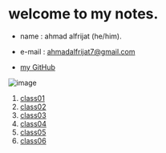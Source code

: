 # welcome to my notes.

* name : ahmad alfrijat (he/him).

* e-mail : ahmadalfrijat7@gmail.com 

* [my GitHub](https://github.com/ahmadfrijathttp://github.com)


 

![image](https://wpshopmart.com/wp-content/uploads/2016/10/Code-It-Logical-HD-Wallpaper-1.jpg)



1. [class01](https://ahmadfrijat.github.io/reading-notes/read2)
1. [class02](http://github.com)
1. [class03](https://ahmadfrijat.github.io/reading-notes-03/.)
1. [class04](https://ahmadfrijat.github.io/reading-notes-03/.)
1. [class05](https://ahmadfrijat.github.io/reading-notes/05)
1. [class06](https://ahmadfrijat.github.io/reading-notes/06)





